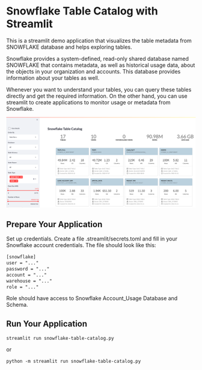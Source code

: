 # Snowflake Table Catalog with Streamlit
This is a streamlit demo application that visualizes the table metadata from SNOWFLAKE database and helps exploring tables.

Snowflake provides a system-defined, read-only shared database named SNOWFLAKE that contains metadata, as well as historical usage data, about the objects in your organization and accounts. This database provides information about your tables as well. 

Whenever you want to understand your tables, you can query these tables directly and get the required information. On the other hand, you can use streamlit to create applications to monitor usage or metadata from Snowflake.



![This is an image](resources/Snowflake-Table-Catalog.png)



## Prepare Your Application

Set up credentials. Create a file .streamlit/secrets.toml and fill in your Snowflake account credentials. The file should look like this:

```
[snowflake]
user = "..."
password = "..."
account = "..."
warehouse = "..."
role = "..."
```

Role should have access to Snowflake Account_Usage Database and Schema.


## Run Your Application
```
streamlit run snowflake-table-catalog.py

```
or 

```
python -m streamlit run snowflake-table-catalog.py

```
